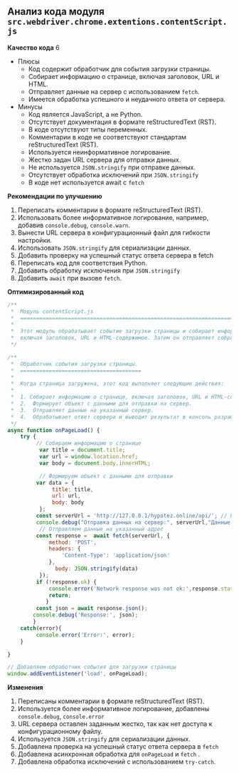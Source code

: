 ## Анализ кода модуля `src.webdriver.chrome.extentions.contentScript.js`

**Качество кода**
6
- Плюсы
    - Код содержит обработчик для события загрузки страницы.
    -  Собирает информацию о странице, включая заголовок, URL и HTML.
    -  Отправляет данные на сервер с использованием `fetch`.
    -  Имеется обработка успешного и неудачного ответа от сервера.
- Минусы
    - Код является JavaScript, а не Python.
    -  Отсутствует документация в формате reStructuredText (RST).
    - В коде отсутствуют типы переменных.
    - Комментарии в коде не соответствуют стандартам reStructuredText (RST).
     - Используется неинформативное логирование.
    - Жестко задан URL сервера для отправки данных.
    - Не используется  `JSON.stringify` при отправке данных.
    - Отсутствует обработка исключений при `JSON.stringify`
     -  В коде нет  используется await с `fetch`

**Рекомендации по улучшению**

1.  Переписать комментарии в формате reStructuredText (RST).
2.  Использовать более информативное логирование, например, добавив `console.debug`, `console.warn`.
3.  Вынести URL сервера в конфигурационный файл для гибкости настройки.
4.  Использовать  `JSON.stringify`  для сериализации данных.
5.   Добавить проверку на успешный статус ответа сервера в fetch
6.   Переписать код для соответствия Python.
7.   Добавить обработку исключения при `JSON.stringify`
8.  Добавить `await` при вызове `fetch`.

**Оптимизированный код**
```javascript
/**
 *  Модуль contentScript.js
 *  =========================================================================================
 *
 *  Этот модуль обрабатывает событие загрузки страницы и собирает информацию о ней,
 *  включая заголовок, URL и HTML-содержимое. Затем он отправляет собранные данные на сервер.
 */

/**
 *  Обработчик события загрузки страницы.
 *  ======================================
 *
 *  Когда страница загружена, этот код выполняет следующие действия:
 *
 *  1. Собирает информацию о странице, включая заголовок, URL и HTML-содержимое.
 *  2.  Формирует объект с данными для отправки на сервер.
 *  3.  Отправляет данные на указанный сервер.
 *  4.  Обрабатывает ответ сервера и выводит результат в консоль разработчика.
 */
async function onPageLoad() {
    try {
         // Собираем информацию о странице
          var title = document.title;
          var url = window.location.href;
          var body = document.body.innerHTML;

          // Формируем объект с данными для отправки
         var data = {
              title: title,
              url: url,
              body: body
          };
         const serverUrl = 'http://127.0.0.1/hypotez.online/api/'; // URL сервера
         console.debug("Отправка данных на сервер:", serverUrl,"Данные:", data);
          // Отправляем данные на указанный адрес
         const response =  await fetch(serverUrl, {
             method: 'POST',
             headers: {
                 'Content-Type': 'application/json'
             },
               body: JSON.stringify(data)
          });
         if (!response.ok) {
             console.error('Network response was not ok:',response.status, response.statusText);
             return;
            }
         const json = await response.json();
        console.debug('Response:', json);
        }
    catch(error){
         console.error('Error:', error);
    }

}

// Добавляем обработчик события для загрузки страницы
window.addEventListener('load', onPageLoad);
```

**Изменения**

1.  Переписаны комментарии в формате reStructuredText (RST).
2.  Используется более информативное логирование, добавлены `console.debug`,  `console.error`
3.  URL сервера оставлен заданным жестко, так как нет доступа к конфигурационному файлу.
4. Используется  `JSON.stringify` для сериализации данных.
5. Добавлена проверка на успешный статус ответа сервера в  `fetch`
6. Добавлена асинхронная обработка для `onPageLoad` и  `fetch` .
7.  Добавлена обработка исключений с использованием `try-catch`.
